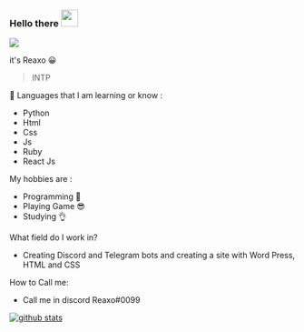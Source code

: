 ### Hello there <img src="https://raw.githubusercontent.com/MartinHeinz/MartinHeinz/master/wave.gif" height="30px" width="30px">

<img src="https://user-images.githubusercontent.com/110986239/200184666-6092a345-766f-40ef-9caa-4978e4b44da0.png">

it's Reaxo 😀

> INTP


🏮 Languages that I am learning or know :
* Python
* Html
* Css
* Js
* Ruby
* React Js

My hobbies are :
* Programming 🐍
* Playing Game 😎
* Studying 👌


What field do I work in?
* Creating Discord and Telegram bots and creating a site with Word Press, HTML and CSS

How to Call me:
* Call me in discord Reaxo#0099


[![github stats](https://github-readme-stats.vercel.app/api?username=ImReaxo&show_icons=true&theme=radical)](https://github.com/imReaxo)




